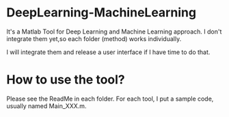 # DeepLearning-MachineLearning

It's a Matlab Tool for Deep Learning and Machine Learning approach.
I don't integrate them yet,so each folder (method) works individually.

I will integrate them and release a user interface if I have time to do that.

# How to use the tool? 
Please see the ReadMe in each folder.
For each tool, I put a sample code, usually named Main_XXX.m.

